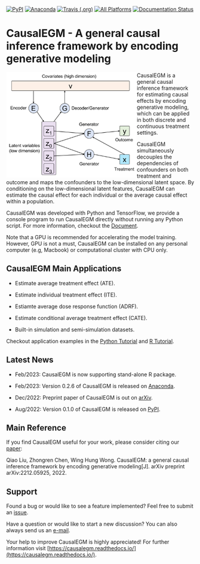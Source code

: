 [![PyPI](https://img.shields.io/pypi/v/CausalEGM)](https://pypi.org/project/CausalEGM/)
[![Anaconda](https://anaconda.org/conda-forge/causalegm/badges/version.svg)](https://anaconda.org/conda-forge/causalegm)
[![Travis (.org)](https://img.shields.io/travis/kimmo1019/CausalEGM)](https://app.travis-ci.com/github/kimmo1019/CausalEGM)
[![All Platforms](https://dev.azure.com/conda-forge/feedstock-builds/_apis/build/status/causalegm-feedstock?branchName=main)](https://dev.azure.com/conda-forge/feedstock-builds/_build/latest?definitionId=18625&branchName=main)
[![Documentation Status](https://readthedocs.org/projects/causalegm/badge/?version=latest)](https://causalegm.readthedocs.io)


CausalEGM - A general causal inference framework by encoding generative modeling
================================================================================

<img align="left" src="https://github.com/SUwonglab/CausalEGM/blob/main/model.jpg" width="350">
   
CausalEGM is a general causal inference framework for estimating causal effects by encoding generative modeling, which can be applied in both discrete and continuous treatment settings. 

CausalEGM simultaneously decouples the dependencies of confounders on both treatment and outcome and maps the confounders to the low-dimensional latent space. By conditioning on the low-dimensional latent features, CausalEGM can estimate the causal effect for each individual or the average causal effect within a population.

CausalEGM was developed with Python and TensorFlow, we provide a console program to run CausalEGM directly without running any Python script. For more information, checkout the [Document](https://causalegm.readthedocs.io/).

Note that a GPU is recommended for accelerating the model training. However, GPU is not a must, CausalEGM can be installed on any personal computer (e.g, Macbook) or computational cluster with CPU only.

## CausalEGM Main Applications

- Estimate average treatment effect (ATE).

- Estimate individual treatment effect (ITE).

- Estiamte average dose response function (ADRF).

- Estimate conditional average treatment effect (CATE).

- Built-in simulation and semi-simulation datasets.

Checkout application examples in the [Python Tutorial](https://causalegm.readthedocs.io/en/latest/tutorial_py.html) and [R Tutorial](https://causalegm.readthedocs.io/en/latest/tutorial_r.html).

## Latest News

- Feb/2023: CausalEGM is now supporting stand-alone R package.

- Feb/2023: Version 0.2.6 of CausalEGM is released on [Anaconda](https://anaconda.org/conda-forge/causalegm).

- Dec/2022: Preprint paper of CausalEGM is out on [arXiv](https://arxiv.org/abs/2212.05925/).

- Aug/2022: Version 0.1.0 of CausalEGM is released on [PyPI](https://pypi.org/project/epiaster/).

## Main Reference

If you find CausalEGM useful for your work, please consider citing our [paper](https://arxiv.org/abs/2212.05925):

Qiao Liu, Zhongren Chen, Wing Hung Wong. CausalEGM: a general causal inference framework by encoding generative modeling[J]. arXiv preprint arXiv:2212.05925, 2022.

## Support

Found a bug or would like to see a feature implemented? Feel free to submit an [issue](https://github.com/SUwonglab/CausalEGM/issues/new/choose). 

Have a question or would like to start a new discussion? You can also always send us an [e-mail](mailto:liuqiao@stanford.edu?subject=[GitHub]%20CausalEGM%20project). 

Your help to improve CausalEGM is highly appreciated! For further information visit [https://causalegm.readthedocs.io/](https://causalegm.readthedocs.io/).

